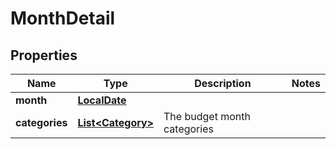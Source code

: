 
# MonthDetail

## Properties
Name | Type | Description | Notes
------------ | ------------- | ------------- | -------------
**month** | [**LocalDate**](LocalDate.md) |  | 
**categories** | [**List&lt;Category&gt;**](Category.md) | The budget month categories | 



